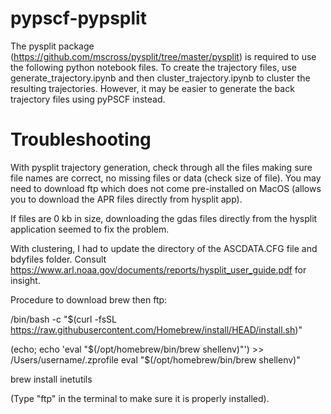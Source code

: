 # pypscf-pypsplit

The pysplit package (https://github.com/mscross/pysplit/tree/master/pysplit) is required to use the following python notebook files. To create the trajectory files, use generate_trajectory.ipynb and then cluster_trajectory.ipynb to cluster the resulting trajectories. However, it may be easier to generate the back trajectory files using pyPSCF instead.

# Troubleshooting

With pysplit trajectory generation, check through all the files making sure file names are correct, no missing files or data (check size of file). You may need to download ftp which does not come pre-installed on MacOS (allows you to download the APR files directly from hysplit app).

If files are 0 kb in size, downloading the gdas files directly from the hysplit application seemed to fix the problem.

With clustering, I had to update the directory of the ASCDATA.CFG file and bdyfiles folder. Consult https://www.arl.noaa.gov/documents/reports/hysplit_user_guide.pdf for insight.

Procedure to download brew then ftp:

/bin/bash -c "$(curl -fsSL https://raw.githubusercontent.com/Homebrew/install/HEAD/install.sh)"

(echo; echo 'eval "$(/opt/homebrew/bin/brew shellenv)"') >> /Users/username/.zprofile
eval "$(/opt/homebrew/bin/brew shellenv)"

brew install inetutils

(Type "ftp" in the terminal to make sure it is properly installed).
